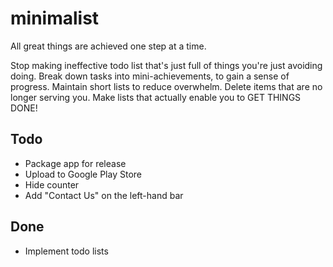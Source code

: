 # minimalist
All great things are achieved one step at a time.

Stop making ineffective todo list that's just full of things you're just avoiding doing.
Break down tasks into mini-achievements, to gain a sense of progress.
Maintain short lists to reduce overwhelm.
Delete items that are no longer serving you.
Make lists that actually enable you to GET THINGS DONE!

## Todo
* Package app for release
* Upload to Google Play Store
* Hide counter
* Add "Contact Us" on the left-hand bar

## Done
* Implement todo lists